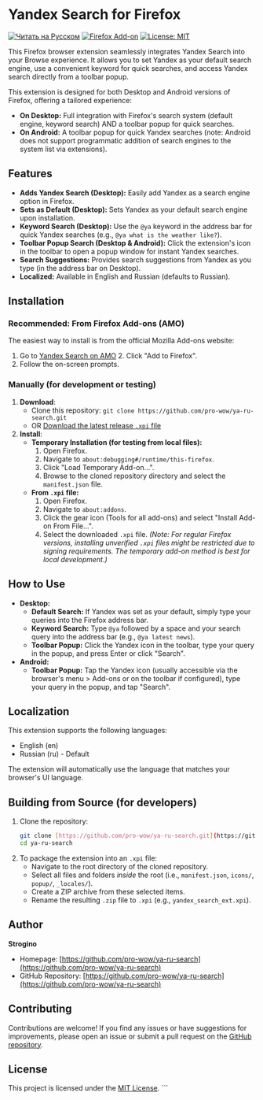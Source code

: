 # Yandex Search for Firefox

[![Читать на Русском](https://img.shields.io/badge/Читать%20на-Русском-blue.svg?style=for-the-badge)](README_RU.md) [![Firefox Add-on](https://img.shields.io/badge/Firefox_Add--on-Get_it_on_AMO-orange?style=for-the-badge&logo=firefox-browser)](https://addons.mozilla.org/firefox/addon/yandexsearchengineextension/) [![License: MIT](https://img.shields.io/badge/License-MIT-yellow.svg?style=for-the-badge)](https://opensource.org/licenses/MIT) 

This Firefox browser extension seamlessly integrates Yandex Search into your Browse experience. It allows you to set Yandex as your default search engine, use a convenient keyword for quick searches, and access Yandex search directly from a toolbar popup.

This extension is designed for both Desktop and Android versions of Firefox, offering a tailored experience:
* **On Desktop:** Full integration with Firefox's search system (default engine, keyword search) AND a toolbar popup for quick searches.
* **On Android:** A toolbar popup for quick Yandex searches (note: Android does not support programmatic addition of search engines to the system list via extensions).

## Features

* **Adds Yandex Search (Desktop):** Easily add Yandex as a search engine option in Firefox.
* **Sets as Default (Desktop):** Sets Yandex as your default search engine upon installation.
* **Keyword Search (Desktop):** Use the `@ya` keyword in the address bar for quick Yandex searches (e.g., `@ya what is the weather like?`).
* **Toolbar Popup Search (Desktop & Android):** Click the extension's icon in the toolbar to open a popup window for instant Yandex searches.
* **Search Suggestions:** Provides search suggestions from Yandex as you type (in the address bar on Desktop).
* **Localized:** Available in English and Russian (defaults to Russian).

## Installation

### Recommended: From Firefox Add-ons (AMO)

The easiest way to install is from the official Mozilla Add-ons website:

1.  Go to [Yandex Search on AMO](https://addons.mozilla.org/firefox/addon/yandexsearchengineextension/) 2.  Click "Add to Firefox".
3.  Follow the on-screen prompts.

### Manually (for development or testing)

1.  **Download**:
    * Clone this repository: `git clone https://github.com/pro-wow/ya-ru-search.git`
    * OR [Download the latest release `.xpi` file](https://github.com/pro-wow/ya-ru-search/releases)
2.  **Install**:
    * **Temporary Installation (for testing from local files):**
        1.  Open Firefox.
        2.  Navigate to `about:debugging#/runtime/this-firefox`.
        3.  Click "Load Temporary Add-on...".
        4.  Browse to the cloned repository directory and select the `manifest.json` file.
    * **From `.xpi` file:**
        1.  Open Firefox.
        2.  Navigate to `about:addons`.
        3.  Click the gear icon (Tools for all add-ons) and select "Install Add-on From File...".
        4.  Select the downloaded `.xpi` file.
        *(Note: For regular Firefox versions, installing unverified `.xpi` files might be restricted due to signing requirements. The temporary add-on method is best for local development.)*

## How to Use

* **Desktop:**
    * **Default Search:** If Yandex was set as your default, simply type your queries into the Firefox address bar.
    * **Keyword Search:** Type `@ya` followed by a space and your search query into the address bar (e.g., `@ya latest news`).
    * **Toolbar Popup:** Click the Yandex icon in the toolbar, type your query in the popup, and press Enter or click "Search".
* **Android:**
    * **Toolbar Popup:** Tap the Yandex icon (usually accessible via the browser's menu > Add-ons or on the toolbar if configured), type your query in the popup, and tap "Search".

## Localization

This extension supports the following languages:

* English (en)
* Russian (ru) - Default

The extension will automatically use the language that matches your browser's UI language.

## Building from Source (for developers)

1.  Clone the repository:
    ```bash
    git clone [https://github.com/pro-wow/ya-ru-search.git](https://github.com/pro-wow/ya-ru-search.git)
    cd ya-ru-search
    ```
2.  To package the extension into an `.xpi` file:
    * Navigate to the root directory of the cloned repository.
    * Select all files and folders *inside* the root (i.e., `manifest.json`, `icons/`, `popup/`, `_locales/`).
    * Create a ZIP archive from these selected items.
    * Rename the resulting `.zip` file to `.xpi` (e.g., `yandex_search_ext.xpi`).

## Author

**Strogino**
* Homepage: [https://github.com/pro-wow/ya-ru-search](https://github.com/pro-wow/ya-ru-search)
* GitHub Repository: [https://github.com/pro-wow/ya-ru-search](https://github.com/pro-wow/ya-ru-search)

## Contributing

Contributions are welcome! If you find any issues or have suggestions for improvements, please open an issue or submit a pull request on the [GitHub repository](https://github.com/pro-wow/ya-ru-search).

## License

This project is licensed under the [MIT License](LICENSE.md). ```
